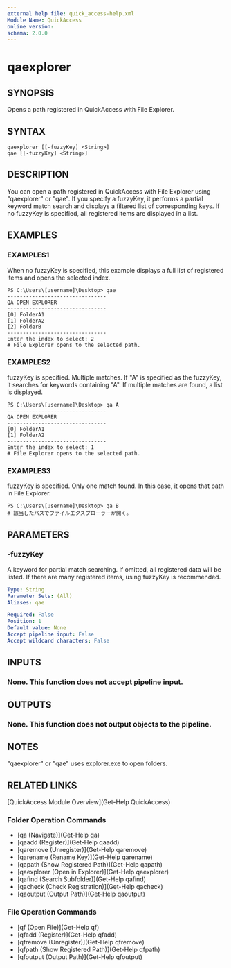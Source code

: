 ```yaml
---
external help file: quick_access-help.xml
Module Name: QuickAccess
online version:
schema: 2.0.0
---
```


# qaexplorer

## SYNOPSIS
Opens a path registered in QuickAccess with File Explorer.

## SYNTAX

```
qaexplorer [[-fuzzyKey] <String>]
qae [[-fuzzyKey] <String>]
```

## DESCRIPTION
You can open a path registered in QuickAccess with File Explorer using "qaexplorer" or "qae".
If you specify a fuzzyKey, it performs a partial keyword match search and displays a filtered list of corresponding keys.
If no fuzzyKey is specified, all registered items are displayed in a list.

## EXAMPLES
### EXAMPLES1
When no fuzzyKey is specified, this example displays a full list of registered items and opens the selected index.
```
PS C:\Users\[username]\Desktop> qae
--------------------------------
QA OPEN EXPLORER
--------------------------------
[0] FolderA1
[1] FolderA2
[2] FolderB
--------------------------------
Enter the index to select: 2
# File Explorer opens to the selected path.
```

### EXAMPLES2 
fuzzyKey is specified. Multiple matches.
If "A" is specified as the fuzzyKey, it searches for keywords containing "A".
If multiple matches are found, a list is displayed.

```
PS C:\Users\[username]\Desktop> qa A
--------------------------------
QA OPEN EXPLORER
--------------------------------
[0] FolderA1
[1] FolderA2
--------------------------------
Enter the index to select: 1
# File Explorer opens to the selected path.
```
### EXAMPLES3
fuzzyKey is specified. Only one match found. In this case, it opens that path in File Explorer.
```
PS C:\Users\[username]\Desktop> qa B
# 該当したパスでファイルエクスプローラーが開く。
```

## PARAMETERS

### -fuzzyKey
A keyword for partial match searching.
If omitted, all registered data will be listed.
If there are many registered items, using fuzzyKey is recommended.

```yaml
Type: String
Parameter Sets: (All)
Aliases: qae

Required: False
Position: 1
Default value: None
Accept pipeline input: False
Accept wildcard characters: False
```
## INPUTS
### None. This function does not accept pipeline input.
## OUTPUTS
### None. This function does not output objects to the pipeline.
## NOTES
"qaexplorer" or "qae" uses explorer.exe to open folders.
## RELATED LINKS
[QuickAccess Module Overview](Get-Help QuickAccess)
### Folder Operation Commands
* [qa (Navigate)](Get-Help qa)
* [qaadd (Register)](Get-Help qaadd)
* [qaremove (Unregister)](Get-Help qaremove)
* [qarename (Rename Key)](Get-Help qarename)
* [qapath (Show Registered Path)](Get-Help qapath)
* [qaexplorer (Open in Explorer)](Get-Help qaexplorer)
* [qafind (Search Subfolder)](Get-Help qafind)
* [qacheck (Check Registration)](Get-Help qacheck)
* [qaoutput (Output Path)](Get-Help qaoutput)
### File Operation Commands
* [qf (Open File)](Get-Help qf)
* [qfadd (Register)](Get-Help qfadd)
* [qfremove (Unregister)](Get-Help qfremove)
* [qfpath (Show Registered Path)](Get-Help qfpath)
* [qfoutput (Output Path)](Get-Help qfoutput)